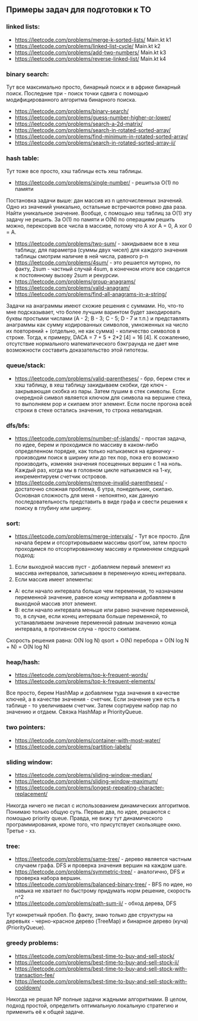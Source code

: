 ## Примеры задач для подготовки к ТО

### linked lists:
* https://leetcode.com/problems/merge-k-sorted-lists/ Main.kt k1
* https://leetcode.com/problems/linked-list-cycle/ Main.kt k2
* https://leetcode.com/problems/add-two-numbers/ Main.kt k3
* https://leetcode.com/problems/reverse-linked-list/ Main.kt k4

### binary search:

Тут все максимально просто, бинарный поиск и в африке бинарный поиск. Последние три - поиск точки сдвига с помощью
модифицированного алгоритма бинарного поиска.
* https://leetcode.com/problems/binary-search/
* https://leetcode.com/problems/guess-number-higher-or-lower/
* https://leetcode.com/problems/search-a-2d-matrix/
* https://leetcode.com/problems/search-in-rotated-sorted-array/
* https://leetcode.com/problems/find-minimum-in-rotated-sorted-array/
* https://leetcode.com/problems/search-in-rotated-sorted-array-ii/

### hash table:

Тут тоже все просто, хэш таблицы есть хеш таблицы.
* https://leetcode.com/problems/single-number/ - решитьза O(1) по памяти

Постановка задачи выше: дан массив из n целочисленных значений. Одно из значений уникально, остальные встречаются ровно два раза.
Найти уникальное значение. Вообще, с помощью хеш таблиц за O(1) эту задачу не решить. За O(1) по памяти и O(N) по операциям решить
можно, перексорив все числа в массиве, потому что A xor A = 0, A xor 0 = A.
* https://leetcode.com/problems/two-sum/ - закидываем все в хеш таблицу, для параметра (суммы двух чисел) для каждого значения
таблицы смотрим наличие в ней числа, равного p-n
* https://leetcode.com/problems/4sum/ - это решается муторно, по факту, 2sum - частный случай 4sum, в конечном итоге все сводится
к постоянному вызову 2sum и рекурсии.
* https://leetcode.com/problems/group-anagrams/
* https://leetcode.com/problems/valid-anagram/
* https://leetcode.com/problems/find-all-anagrams-in-a-string/

Задачи на анаграммы имеют схожие решения с суммами. Но, что-то мне подсказывает, что более лучшим варинтом будет закодировать
буквы простыми числами (A - 2; B - 3; C - 5; D - 7 и т.п.) и представлять анаграммы как сумму кодированных символов, умноженных на 
число их повторений + (отдельно, не как сумма) - количество символов в строке. Тогда, к примеру, DACA = 7 + 5 + 2*2 [4] = 16 [4].
К сожалению, отсутствие нормального математического бэкграунда не дает мне возможности составить доказательство этой гипотезы.

### queue/stack:
* https://leetcode.com/problems/valid-parentheses/ - брр, берем стек и хэш таблицу, в хеш таблицу закидываем скобки,
где ключ - закрывающая скобка из пары. Затем пушим в стек символы. Если очередной символ является ключом для символа на 
вершине стека, то выполняем pop и скипаем этот элемент. Если после прогона всей строки в стеке остались значения, то
строка невалидная.

### dfs/bfs: 
* https://leetcode.com/problems/number-of-islands/ - простая задача, по идее, берем и проходимся по массиву в каком-либо 
определенном порядке, как только натыкаемся на единичку - производим поиск в ширину или до тех пор, пока его возможно 
производить, изменяя значения посещенных вершин с 1 на ноль. Каждый раз, когда мы в головном цикле натыкаемся на 1-ку, 
инкрементируем счетчик островов.  
* https://leetcode.com/problems/remove-invalid-parentheses/ - достаточно сложная проблема, 6 утра, понедельник, скипаю.
Основная сложность для меня - непонятно, как данную последовательность представить в виде графа и свести решения к поиску
в глубину или ширину.

### sort: 
* https://leetcode.com/problems/merge-intervals/ - Тут все просто. Для начала берем и отсортировываем массивы qsort'ом, затем
просто проходимся по отсортированному массиву и применяем следущий подход:
1. Если выходной массив пуст - добавляем первый элемент из массива интервалов, записываем в переменную конец интервала.
2. Если массив имеет элементы:
* A: если начало интервала больше чем переменная, то назначаем переменной значение, равное концу интервала и добавляем
в выходной массив этот элемент.
* B: если начало интервала меньше или равно значение переменной, то, в случае, если конец интервала больше переменной, то
устанавливаем значение переменной равным значению конца интервала, в противном случа - просто скипаем.

Скорость решения равна: O(N log N) qsort + O(N) перебора = O(N log N + N) = O(N log N)  

### heap/hash:
* https://leetcode.com/problems/top-k-frequent-words/
* https://leetcode.com/problems/top-k-frequent-elements/

Все просто, берем HashMap и добавляем туда значения в качестве ключей, а в качестве значения - счетчик. Если значение уже 
есть в таблице - то увеличиваем счетчик. Затем сортируем набор пар по значению и отдаем. Связка HashMap и PriorityQueue.

### two pointers:
* https://leetcode.com/problems/container-with-most-water/
* https://leetcode.com/problems/partition-labels/

### sliding window:
* https://leetcode.com/problems/sliding-window-median/
* https://leetcode.com/problems/sliding-window-maximum/
* https://leetcode.com/problems/longest-repeating-character-replacement/

Никогда ничего не писал с использованием динамических алгоритмов. Понимаю только общую суть. Первые два, по идее, решаются
с помощью priority queue. Правда, не вижу тут динамического программирования, кроме того, что присутствует скользящее окно.
Третье - хз.

### tree:
* https://leetcode.com/problems/same-tree/ - дерево является частным случаем графа. DFS и проверка значения вершин на каждом шаге.
* https://leetcode.com/problems/symmetric-tree/ - аналогично, DFS и проверка набора вершин.
* https://leetcode.com/problems/balanced-binary-tree/ - BFS по идее, но навыка не хватает по быстрому придумать норм решение, скорость n^2
* https://leetcode.com/problems/path-sum-ii/ - обход дерева, DFS

Тут конкретный пробел. По факту, знаю только две структуры на деревьях - черно-красное дерево (TreeMap) и бинарное дерево (куча) (PriorityQueue).

### greedy problems:
* https://leetcode.com/problems/best-time-to-buy-and-sell-stock/ 
* https://leetcode.com/problems/best-time-to-buy-and-sell-stock-ii/
* https://leetcode.com/problems/best-time-to-buy-and-sell-stock-with-transaction-fee/
* https://leetcode.com/problems/best-time-to-buy-and-sell-stock-with-cooldown/

Никогда не решал NP полные задачи жадными алгоритмами. В целом, подход простой, определить оптимальную локальную стратегию
и применить её к общей задаче.
